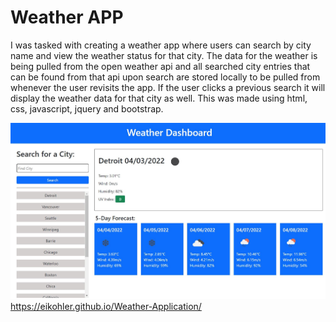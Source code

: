 # Weather APP
I was tasked with creating a weather app where users can search by city name and view
the weather status for that city. The data for the weather is being pulled from the open weather api
and all searched city entries that can be found from that api upon search are stored locally to be pulled
from whenever the user revisits the app. If the user clicks a previous search it will display the weather
data for that city as well. This was made using html, css, javascript, jquery and bootstrap.

![Screen Shot](screenshot.JPG?raw=true "Screen Shot")
https://eikohler.github.io/Weather-Application/
